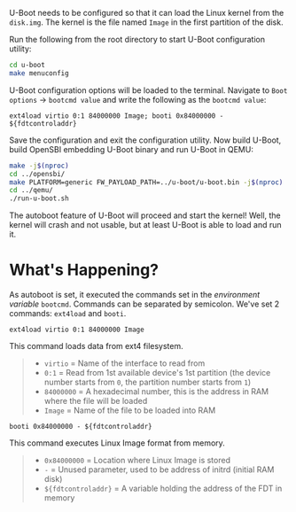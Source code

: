 U-Boot needs to be configured so that it can load the Linux kernel from the `disk.img`. The kernel is the file named `Image` in the first partition of the disk.

Run the following from the root directory to start U-Boot configuration utility:
``` bash
cd u-boot
make menuconfig
```
U-Boot configuration options will be loaded to the terminal. Navigate to `Boot options` -> `bootcmd value` and write the following as the `bootcmd value`:
```
ext4load virtio 0:1 84000000 Image; booti 0x84000000 - ${fdtcontroladdr}
```

Save the configuration and exit the configuration utility. Now build U-Boot, build OpenSBI embedding U-Boot binary and run U-Boot in QEMU:
``` bash
make -j$(nproc)
cd ../opensbi/
make PLATFORM=generic FW_PAYLOAD_PATH=../u-boot/u-boot.bin -j$(nproc)
cd ../qemu/
./run-u-boot.sh
```

The autoboot feature of U-Boot will proceed and start the kernel! Well, the kernel will crash and not usable, but at least U-Boot is able to load and run it.

# What's Happening?

As autoboot is set, it executed the commands set in the *environment variable* `bootcmd`. Commands can be separated by semicolon. We've set 2 commands: `ext4load` and `booti`.
```
ext4load virtio 0:1 84000000 Image
```
This command loads data from ext4 filesystem.
> - `virtio` = Name of the interface to read from
> - `0:1` = Read from 1st available device's 1st partition (the device number starts from `0`, the partition number starts from `1`)
> - `84000000` = A hexadecimal number, this is the address in RAM where the file will be loaded
> - `Image` = Name of the file to be loaded into RAM

```
booti 0x84000000 - ${fdtcontroladdr}
```
This command executes Linux Image format from memory.
> - `0x84000000` = Location where Linux Image is stored
> - `-` = Unused parameter, used to be address of initrd (initial RAM disk)
> - `${fdtcontroladdr}` = A variable holding the address of the FDT in memory
